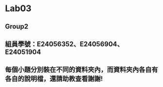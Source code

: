 # Lab03
## Group2
## 組員學號：E24056352、E24056904、E24051904
## 每個小題分別裝在不同的資料夾內，而資料夾內各自有各自的說明檔，還請助教查看謝謝!
